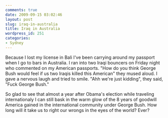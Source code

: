 ```yaml
---
comments: true
date: 2009-09-15 03:02:46
layout: post
slug: iraq-in-australia
title: Iraq in Australia
wordpress_id: 251
categories:
- Sydney
---
```


Because I lost my license in Bali I've been carrying around my passport when I go to bars in Australia.  I ran into two Iraqi bouncers on Friday night who commented on my American passports.  "How do you think George Bush would feel if us two Iraqis killed this American" they mused aloud.  I gave a nervous laugh and tried to smile.  "Ahh we're just kidding", they said, "Fuck George Bush."

So glad to see that almost a year after Obama's election while traveling internationaly I can still bask in the warm glow of the 8 years of goodwill America gained in the international community under George Bush.  How long will it take us to right our wrongs in the eyes of the world?  Ever?
